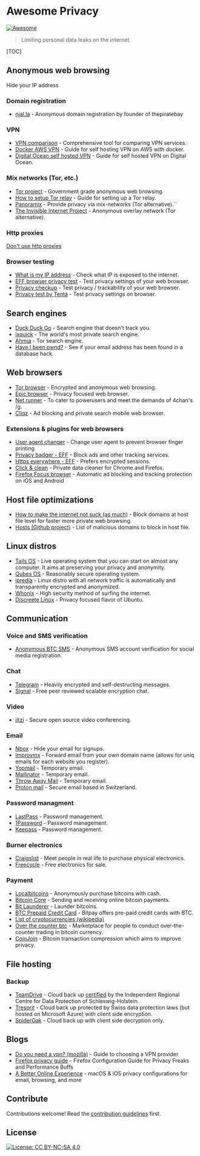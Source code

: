 # Awesome Privacy
[![Awesome](https://cdn.rawgit.com/sindresorhus/awesome/d7305f38d29fed78fa85652e3a63e154dd8e8829/media/badge.svg)](https://github.com/sindresorhus/awesome)

> Limiting personal data leaks on the internet

<!-- TOC -->

[TOC]

## Anonymous web browsing

Hide your IP address

### Domain registration

- [njal.la](https://njal.la/) - Anonymous domain registration by founder of thepiratebay

### VPN

- [VPN comparison](https://thatoneprivacysite.net/simple-vpn-comparison-chart/) - Comprehensive tool for comparing VPN services.
- [Docker AWS VPN](https://gist.github.com/glennschler/63e3c3f93038cddb5204) - Guide for self hosting VPN on AWS with docker.
- [Digital Ocean self hosted VPN](https://www.digitalocean.com/community/tutorials/how-to-set-up-an-openvpn-server-on-ubuntu-16-04) - Guide for self hosted VPN on Digital Ocean.

### Mix networks (Tor, etc.)

- [Tor project](https://www.torproject.org) - Government grade anonymous web browsing.
- [How to setup Tor relay](https://www.torproject.org/docs/tor-doc-relay.html.en) - Guide for setting up a Tor relay.
- [Panoramix](https://panoramix-project.eu/) - Provide privacy via mix-networks (Tor alternative).``
- [The Invisible Internet Project](https://geti2p.net/en/) - Anonymous overlay network (Tor alternative).

### Http proxies

[Don't use http proxies](https://www.defcon.org/images/defcon-17/dc-17-presentations/defcon-17-edward_zaborowski-doppelganger.pdf)

### Browser testing

- [What is my IP address](http://whatismyipaddress.com/) - Check what IP is exposed to the internet.
- [EFF browser privacy test](https://panopticlick.eff.org/tracker) - Test privacy settings of your web browser.
- [Privacy checkup](https://ipinfo.info/html/privacy-check.php) - Test privacy / trackability of your web browser.
- [Privacy test by Tenta](https://tenta.com/test/) - Test privacy settings on browser.

## Search engines

- [Duck Duck Go](https://duckduckgo.com) - Search engine that doesn't track you.
- [ixquick](https://www.ixquick.com/) - The world's most private search engine.
- [Ahmia](https://ahmia.fi/) - Tor search engine.
- [Have I been pwnd?](https://haveibeenpwned.com/) - See if your email address has been found in a database hack.

## Web browsers

- [Tor browser](https://www.torproject.org/projects/torbrowser.html.en) - Encrypted and anonymous web browsing.
- [Epic browser](https://www.epicbrowser.com/) - Privacy focused web browser.
- [Net runner](https://netrunner.cc) - To cater to powerusers and meet the demands of 4chan's /g.
- [Cliqz](https://cliqz.com/en/) - Ad blocking and private search mobile web browser.

### Extensions & plugins for web browsers

- [User agent changer](https://chrome.google.com/webstore/detail/user-agent-switcher-for-c/djflhoibgkdhkhhcedjiklpkjnoahfmg?hl=en-US) - Change user agent to prevent browser finger printing
- [Privacy badger - EFF](https://www.eff.org/privacybadger) - Block ads and other tracking services.
- [Https everywhere - EFF](https://www.eff.org/https-everywhere) - Prefers encrypted sessions.
- [Click & clean](https://www.hotcleaner.com/clickclean_chrome.html) - Private data cleaner for Chrome and Firefox.
- [Firefox Focus browser](https://www.mozilla.org/en-US/firefox/focus/) - Automatic ad blocking and tracking protection on iOS and Android

## Host file optimizations

- [How to make the internet not suck (as much)](http://someonewhocares.org/hosts/) - Block domains at host file level for faster more private web browsing.
- [Hosts (Github project)](https://github.com/StevenBlack/hosts) - List of malicious domains to block in host file.

## Linux distros

- [Tails OS](https://tails.boum.org/) - Live operating system that you can start on almost any computer. It aims at preserving your privacy and anonymity.
- [Qubes OS](https://www.qubes-os.org/) - Reasonably secure operating system.
- [ipredia](http://www.ipredia.org/) - Linux distro with all network traffic is automatically and transparently encrypted and anonymized.
- [Whonix](https://www.whonix.org/) - High security method of surfing the internet.
- [Discreete Linux](https://www.privacy-cd.org/) - Privacy focused flavor of Ubuntu.

## Communication

### Voice and SMS verification

- [Anonymous BTC SMS](https://www.anonymousbtcsms.com) - Anonymous SMS account verification for social media registration.

### Chat

- [Telegram](https://telegram.org/) - Heavily encrypted and self-destructing messages.
- [Signal](https://whispersystems.org/) - Free peer reviewed scalable encryption chat.

### Video

- [jitzi](https://jitsi.org/) - Secure open source video conferencing.

### Email

- [Nbox](https://nbox.notif.me/) - Hide your email for signups.
- [Improvmx](http://improvmx.com/) - Forward email from your own domain name (allows for uniq emails for each website you register).
- [Yopmail](http://www.yopmail.com/en/email-generator.php) - Temporary email.
- [Mailinator](https://www.mailinator.com/) - Temporary email.
- [Throw Away Mail](http://www.throwawaymail.com/) - Temporary email.
- [Proton mail](https://protonmail.com/) - Secure email based in Switzerland.

### Password managment
- [LastPass](https://www.lastpass.com/) - Password management.
- [1Password](https://1password.com/) - Password management.
- [Keepass](http://keepass.info/) - Password management.

### Burner electronics

- [Craigslist](https://craigslist.com) - Meet people in real life to purchase physical electronics.
- [Freecycle](https://www.freecycle.org/) - Free electronics for sale.

### Payment

- [Localbitcoins](https://localbitcoins.com/) - Anonymously purchase bitcoins with cash.
- [Bitcoin Core](https://bitcoin.org/en/download) - Sending and receiving online bitcoin payments.
- [Bit Launderer](https://bitlaunder.com/) - Launder bitcoins.
- [BTC Prepaid Credit Card](https://bitpay.com/card/) - Bitpay offers pre-paid credit cards with BTC.
- [List of cryptocurrencies (wikipedia)](https://en.wikipedia.org/wiki/List_of_cryptocurrencies)
- [Over the counter btc](https://bitcoin-otc.com/) - Marketplace for people to conduct over-the-counter trading in bitcoin currency.
- [CoinJoin](https://en.bitcoin.it/wiki/CoinJoin) - Bitcoin transaction compression which aims to improve privacy.

## File hosting

### Backup

- [TeamDrive](https://www.teamdrive.com/en/) - Cloud back up [certified](https://www.teamdrive.com/en/certification/) by the Independent Regional Centre for Data Protection of Schleswig-Holstein.
- [Tresorit](https://www.teamdrive.com/en/) - Cloud back up protected by Swiss data protection laws (but hosted on Microsoft Azure) with client side encryption.
- [SpiderOak](https://www.teamdrive.com/en/) - Cloud back up with client side decryption only.

## Blogs

- [Do you need a vpn? (mozilla)](https://blog.mozilla.org/internetcitizen/2017/08/29/do-you-need-a-vpn/) - Guide to choosing a VPN provider
- [Firefox privacy guide](http://12bytes.org/tech/firefox/firefoxgecko-configuration-guide-for-privacy-and-performance-buffs) - Firefox Configuration Guide for Privacy Freaks and Performance Buffs
- [A Better Online Experience](https://gacallea.github.io/posts/a-better-online-experience) - macOS & iOS privacy configurations for email, browsing, and more

## Contribute

Contributions welcome! Read the [contribution guidelines](contributing.md) first.

## License

[![License: CC BY-NC-SA 4.0](https://licensebuttons.net/l/by-nc-sa/4.0/80x15.png)](https://creativecommons.org/licenses/by-nc-sa/4.0/)
